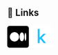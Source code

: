 
## 🔗 Links
[<img src="Images/medium (1).png" alt="Medium" height="50" width="50">](https://medium.com/@vibrantish)
[<img src="Images/kaggle.svg" alt="Kaggle" height="50" width="50">](https://www.kaggle.com/vibrantish)
